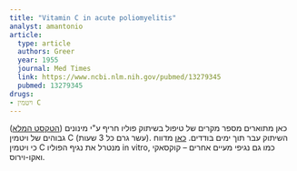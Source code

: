 ```yaml
---
title: "Vitamin C in acute poliomyelitis"
analyst: amantonio
article:
  type: article
  authors: Greer
  year: 1955
  journal: Med Times
  link: https://www.ncbi.nlm.nih.gov/pubmed/13279345
  pubmed: 13279345
drugs:
- ויטמין C
---
```


([הטקסט המלא](https://www.seanet.com/~alexs/ascorbate/195x/greer-e-medical_times-1955-v83-n11-p1160.htm))
כאן מתוארים מספר מקרים של טיפול בשיתוק פוליו חריף ע"י מינונים גבוהים של ויטמין C (עשר גרם כל 3 שעות). השיתוק עבר תוך ימים בודדים.
[כאן](https://www.ncbi.nlm.nih.gov/pmc/articles/PMC243036) מדווח כי ויטמין C מנטרל את נגיף הפוליו in vitro, כמו גם נגיפי מעיים אחרים – קוקסאקי ואקו-וירוס.
